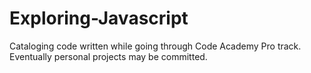 # Exploring-Javascript
Cataloging code written while going through Code Academy Pro track. Eventually personal projects may be committed.
